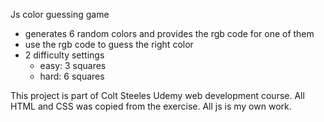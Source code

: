 Js color guessing game
- generates 6 random colors and provides the rgb code for one of them
- use the rgb code to guess the right color
- 2 difficulty settings
  - easy: 3 squares
  - hard: 6 squares
  
This project is part of Colt Steeles Udemy web development course.
All HTML and CSS was copied from the exercise. All js is my own work.
